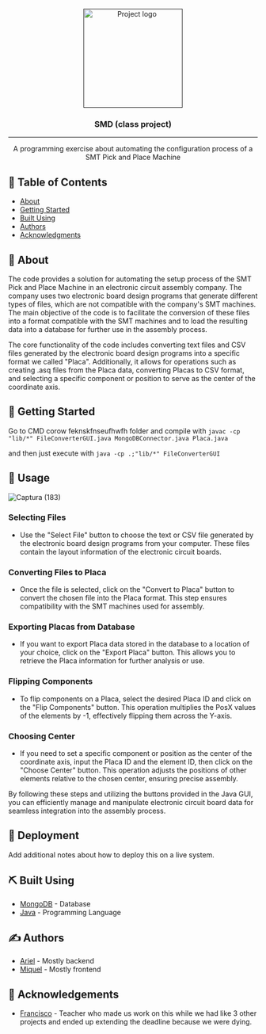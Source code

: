 <p align="center">
  <a href="" rel="noopener">
 <img width=200px height=200px src="https://github.com/Ariel-A-C/SMD/assets/144775269/2e6b8cd8-d6f6-4f00-9db1-df96b9297d8f" alt="Project logo"></a>
</p>

<h3 align="center">SMD (class project)</h3>

---

<p align="center"> A programming exercise about automating the configuration process of a SMT Pick and Place Machine
    <br> 
</p>

## 📝 Table of Contents
- [About](#about)
- [Getting Started](#getting_started)
- [Built Using](#built_using)
- [Authors](#authors)
- [Acknowledgments](#acknowledgement)

## 🧐 About <a name = "about"></a>
The code provides a solution for automating the setup process of the SMT Pick and Place Machine in an electronic circuit assembly company. The company uses two electronic board design programs that generate different types of files, which are not compatible with the company's SMT machines.
The main objective of the code is to facilitate the conversion of these files into a format compatible with the SMT machines and to load the resulting data into a database for further use in the assembly process.

The core functionality of the code includes converting text files and CSV files generated by the electronic board design programs into a specific format we called "Placa".
Additionally, it allows for operations such as creating .asq files from the Placa data, converting Placas to CSV format, and selecting a specific component or position to serve as the center of the coordinate axis.

## 🏁 Getting Started <a name = "getting_started"></a>
Go to CMD corow feknskfnseufhwfh folder and compile with `javac -cp "lib/*" FileConverterGUI.java MongoDBConnector.java Placa.java`

and then just execute with `java -cp .;"lib/*" FileConverterGUI`

## 🎈 Usage <a name="usage"></a>

![Captura (183)](https://github.com/Ariel-A-C/SMD/assets/144775269/fd3da238-e91d-4987-861c-02ecc1eb4327)

### Selecting Files
- Use the "Select File" button to choose the text or CSV file generated by the electronic board design programs from your computer. These files contain the layout information of the electronic circuit boards.

### Converting Files to Placa
- Once the file is selected, click on the "Convert to Placa" button to convert the chosen file into the Placa format. This step ensures compatibility with the SMT machines used for assembly.

### Exporting Placas from Database
- If you want to export Placa data stored in the database to a location of your choice, click on the "Export Placa" button. This allows you to retrieve the Placa information for further analysis or use.

### Flipping Components
- To flip components on a Placa, select the desired Placa ID and click on the "Flip Components" button. This operation multiplies the PosX values of the elements by -1, effectively flipping them across the Y-axis.

### Choosing Center
- If you need to set a specific component or position as the center of the coordinate axis, input the Placa ID and the element ID, then click on the "Choose Center" button. This operation adjusts the positions of other elements relative to the chosen center, ensuring precise assembly.

By following these steps and utilizing the buttons provided in the Java GUI, you can efficiently manage and manipulate electronic circuit board data for seamless integration into the assembly process.

## 🚀 Deployment <a name = "deployment"></a>
Add additional notes about how to deploy this on a live system.

## ⛏️ Built Using <a name = "built_using"></a>
- [MongoDB](https://www.mongodb.com/) - Database
- [Java](https://www.java.com/) - Programming Language

## ✍️ Authors <a name = "authors"></a>
- [Ariel](https://github.com/Ariel-A-C) - Mostly backend
- [Miquel](https://github.com/miquelnicolas) - Mostly frontend

## 🎉 Acknowledgements <a name = "acknowledgement"></a>
- [Francisco](https://github.com/fmesasc) - Teacher who made us work on this while we had like 3 other projects and ended up extending the deadline because we were dying.

